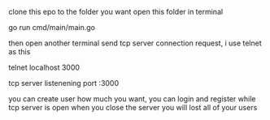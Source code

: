 clone this epo to the folder you want
open this folder in terminal

go run cmd/main/main.go

then open another terminal send tcp server connection request, i use telnet as this

telnet localhost 3000

tcp server listenening port :3000

you can create user how much you want, you can login and register while tcp server is open when you close the server you will lost all of your users
